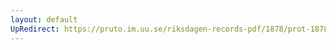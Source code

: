```yaml
---
layout: default
UpRedirect: https://pruto.im.uu.se/riksdagen-records-pdf/1878/prot-1878--fk--022/prot-1878--fk--022_022.pdf
---
```

